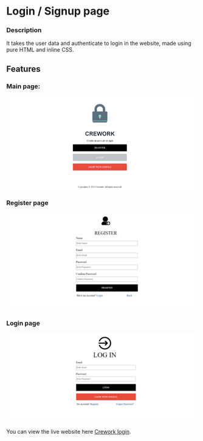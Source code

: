 # **Login / Signup page**

### Description
It takes the user data and authenticate to login in the website, made using pure HTML and inline CSS.

## Features

### Main page:
![This is an image](https://github.com/crimemaster007/crework-week1-task/blob/main/img/homePage.png)

### Register page
![This is an image](https://github.com/crimemaster007/crework-week1-task/blob/main/img/registerPage.png)

### Login page
![This is an image](https://github.com/crimemaster007/crework-week1-task/blob/main/img/loginPage.png)


You can view the live website here [Crework login](https://crimemaster007.github.io/crework-week1-task/).
